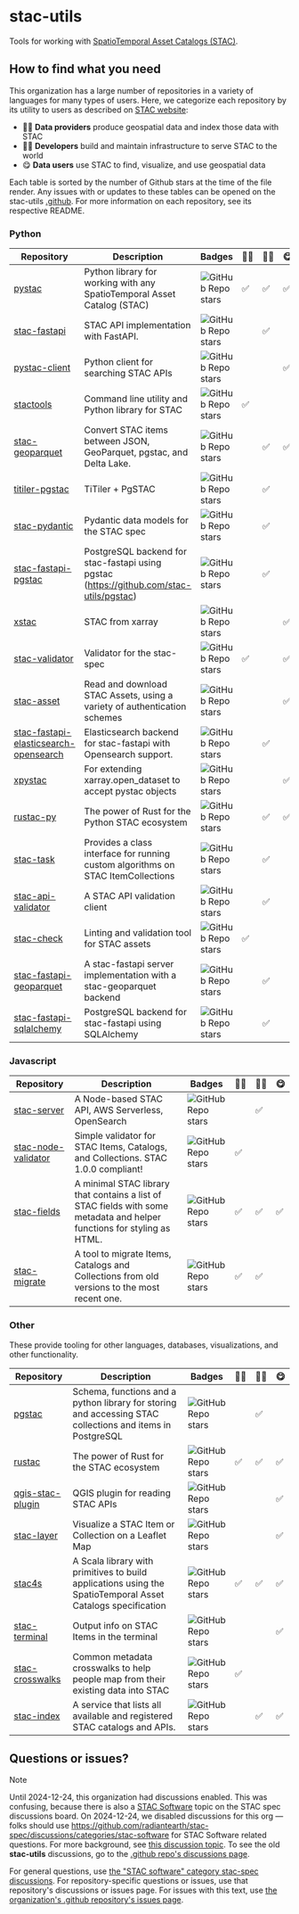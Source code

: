 # stac-utils

Tools for working with [SpatioTemporal Asset Catalogs (STAC)](https://stacspec.org/).

## How to find what you need

This organization has a large number of repositories in a variety of languages for many types of users.
Here, we categorize each repository by its utility to users as described on [STAC website](https://stacspec.org):

- 👩‍🍳 **Data providers** produce geospatial data and index those data with STAC
- 💁‍♂️ **Developers** build and maintain infrastructure to serve STAC to the world
- 😋 **Data users** use STAC to find, visualize, and use geospatial data

Each table is sorted by the number of Github stars at the time of the file render.
Any issues with or updates to these tables can be opened on the stac-utils [.github](https://github.com/stac-utils/.github).
For more information on each repository, see its respective README.

### Python

| Repository | Description | Badges | 👩‍🍳 |💁‍♂️ | 😋️ |
| -- | -- | -- | -- | -- | -- |
| [pystac](https://github.com/stac-utils/pystac) | Python library for working with any SpatioTemporal Asset Catalog (STAC) | ![GitHub Repo stars](https://img.shields.io/github/stars/stac-utils/pystac?style=flat-square) | ✅ | ✅ | ✅ |
| [stac-fastapi](https://github.com/stac-utils/stac-fastapi) | STAC API implementation with FastAPI.  | ![GitHub Repo stars](https://img.shields.io/github/stars/stac-utils/stac-fastapi?style=flat-square) |  | ✅ |  |
| [pystac-client](https://github.com/stac-utils/pystac-client) | Python client for searching STAC APIs | ![GitHub Repo stars](https://img.shields.io/github/stars/stac-utils/pystac-client?style=flat-square) |  |  | ✅ |
| [stactools](https://github.com/stac-utils/stactools) | Command line utility and Python library for STAC | ![GitHub Repo stars](https://img.shields.io/github/stars/stac-utils/stactools?style=flat-square) | ✅ |  |  |
| [stac-geoparquet](https://github.com/stac-utils/stac-geoparquet) | Convert STAC items between JSON, GeoParquet, pgstac, and Delta Lake. | ![GitHub Repo stars](https://img.shields.io/github/stars/stac-utils/stac-geoparquet?style=flat-square) |  | ✅ | ✅ |
| [titiler-pgstac](https://github.com/stac-utils/titiler-pgstac) | TiTiler + PgSTAC | ![GitHub Repo stars](https://img.shields.io/github/stars/stac-utils/titiler-pgstac?style=flat-square) |  | ✅ |  |
| [stac-pydantic](https://github.com/stac-utils/stac-pydantic) | Pydantic data models for the STAC spec | ![GitHub Repo stars](https://img.shields.io/github/stars/stac-utils/stac-pydantic?style=flat-square) |  | ✅ |  |
| [stac-fastapi-pgstac](https://github.com/stac-utils/stac-fastapi-pgstac) | PostgreSQL backend for stac-fastapi using pgstac (https://github.com/stac-utils/pgstac) | ![GitHub Repo stars](https://img.shields.io/github/stars/stac-utils/stac-fastapi-pgstac?style=flat-square) |  | ✅ |  |
| [xstac](https://github.com/stac-utils/xstac) | STAC from xarray | ![GitHub Repo stars](https://img.shields.io/github/stars/stac-utils/xstac?style=flat-square) |  |  | ✅ |
| [stac-validator](https://github.com/stac-utils/stac-validator) | Validator for the stac-spec | ![GitHub Repo stars](https://img.shields.io/github/stars/stac-utils/stac-validator?style=flat-square) | ✅ |  | ✅ |
| [stac-asset](https://github.com/stac-utils/stac-asset) | Read and download STAC Assets, using a variety of authentication schemes | ![GitHub Repo stars](https://img.shields.io/github/stars/stac-utils/stac-asset?style=flat-square) |  |  | ✅ |
| [stac-fastapi-elasticsearch-opensearch](https://github.com/stac-utils/stac-fastapi-elasticsearch-opensearch) | Elasticsearch backend for stac-fastapi with Opensearch support. | ![GitHub Repo stars](https://img.shields.io/github/stars/stac-utils/stac-fastapi-elasticsearch-opensearch?style=flat-square) |  | ✅ |  |
| [xpystac](https://github.com/stac-utils/xpystac) | For extending xarray.open_dataset to accept pystac objects | ![GitHub Repo stars](https://img.shields.io/github/stars/stac-utils/xpystac?style=flat-square) |  |  | ✅ |
| [rustac-py](https://github.com/stac-utils/rustac-py) | The power of Rust for the Python STAC ecosystem | ![GitHub Repo stars](https://img.shields.io/github/stars/stac-utils/rustac-py?style=flat-square) |  | ✅ | ✅ |
| [stac-task](https://github.com/stac-utils/stac-task) | Provides a class interface for running custom algorithms on STAC ItemCollections | ![GitHub Repo stars](https://img.shields.io/github/stars/stac-utils/stac-task?style=flat-square) |  | ✅ |  |
| [stac-api-validator](https://github.com/stac-utils/stac-api-validator) | A STAC API validation client | ![GitHub Repo stars](https://img.shields.io/github/stars/stac-utils/stac-api-validator?style=flat-square) |  | ✅ |  |
| [stac-check](https://github.com/stac-utils/stac-check) | Linting and validation tool for STAC assets | ![GitHub Repo stars](https://img.shields.io/github/stars/stac-utils/stac-check?style=flat-square) | ✅ |  |  |
| [stac-fastapi-geoparquet](https://github.com/stac-utils/stac-fastapi-geoparquet) | A stac-fastapi server implementation with a stac-geoparquet backend | ![GitHub Repo stars](https://img.shields.io/github/stars/stac-utils/stac-fastapi-geoparquet?style=flat-square) |  | ✅ |  |
| [stac-fastapi-sqlalchemy](https://github.com/stac-utils/stac-fastapi-sqlalchemy) | PostgreSQL backend for stac-fastapi using SQLAlchemy | ![GitHub Repo stars](https://img.shields.io/github/stars/stac-utils/stac-fastapi-sqlalchemy?style=flat-square) |  | ✅ |  |

### Javascript

| Repository | Description | Badges | 👩‍🍳 |💁‍♂️ | 😋️ |
| -- | -- | -- | -- | -- | -- |
| [stac-server](https://github.com/stac-utils/stac-server) | A Node-based STAC API, AWS Serverless, OpenSearch | ![GitHub Repo stars](https://img.shields.io/github/stars/stac-utils/stac-server?style=flat-square) |  | ✅ |  |
| [stac-node-validator](https://github.com/stac-utils/stac-node-validator) | Simple validator for STAC Items, Catalogs, and Collections. STAC 1.0.0 compliant! | ![GitHub Repo stars](https://img.shields.io/github/stars/stac-utils/stac-node-validator?style=flat-square) | ✅ |  |  |
| [stac-fields](https://github.com/stac-utils/stac-fields) | A minimal STAC library that contains a list of STAC fields with some metadata and helper functions for styling as HTML. | ![GitHub Repo stars](https://img.shields.io/github/stars/stac-utils/stac-fields?style=flat-square) | ✅ | ✅ | ✅ |
| [stac-migrate](https://github.com/stac-utils/stac-migrate) | A tool to migrate Items, Catalogs and Collections from old versions to the most recent one. | ![GitHub Repo stars](https://img.shields.io/github/stars/stac-utils/stac-migrate?style=flat-square) | ✅ | ✅ |  |

### Other

These provide tooling for other languages, databases, visualizations, and other functionality.

| Repository | Description | Badges | 👩‍🍳 |💁‍♂️ | 😋️ |
| -- | -- | -- | -- | -- | -- |
| [pgstac](https://github.com/stac-utils/pgstac) | Schema, functions and a python library for storing and accessing STAC collections and items in PostgreSQL | ![GitHub Repo stars](https://img.shields.io/github/stars/stac-utils/pgstac?style=flat-square) |  | ✅ |  |
| [rustac](https://github.com/stac-utils/rustac) | The power of Rust for the STAC ecosystem | ![GitHub Repo stars](https://img.shields.io/github/stars/stac-utils/rustac?style=flat-square) | ✅ | ✅ | ✅ |
| [qgis-stac-plugin](https://github.com/stac-utils/qgis-stac-plugin) | QGIS plugin for reading STAC APIs | ![GitHub Repo stars](https://img.shields.io/github/stars/stac-utils/qgis-stac-plugin?style=flat-square) |  |  | ✅ |
| [stac-layer](https://github.com/stac-utils/stac-layer) | Visualize a STAC Item or Collection on a Leaflet Map | ![GitHub Repo stars](https://img.shields.io/github/stars/stac-utils/stac-layer?style=flat-square) |  |  | ✅ |
| [stac4s](https://github.com/stac-utils/stac4s) | A Scala library with primitives to build applications using the SpatioTemporal Asset Catalogs specification | ![GitHub Repo stars](https://img.shields.io/github/stars/stac-utils/stac4s?style=flat-square) | ✅ | ✅ | ✅ |
| [stac-terminal](https://github.com/stac-utils/stac-terminal) | Output info on STAC Items in the terminal | ![GitHub Repo stars](https://img.shields.io/github/stars/stac-utils/stac-terminal?style=flat-square) |  |  | ✅ |
| [stac-crosswalks](https://github.com/stac-utils/stac-crosswalks) | Common metadata crosswalks to help people map from their existing data into STAC | ![GitHub Repo stars](https://img.shields.io/github/stars/stac-utils/stac-crosswalks?style=flat-square) | ✅ |  |  |
| [stac-index](https://github.com/stac-utils/stac-index) | A service that lists all available and registered STAC catalogs and APIs. | ![GitHub Repo stars](https://img.shields.io/github/stars/stac-utils/stac-index?style=flat-square) |  | ✅ | ✅ |

## Questions or issues?

> [!NOTE]
> Until 2024-12-24, this organization had discussions enabled.
> This was confusing, because there is also a [STAC Software](https://github.com/radiantearth/stac-spec/discussions/categories/stac-software) topic on the STAC spec discussions board.
> On 2024-12-24, we disabled discussions for this org — folks should use https://github.com/radiantearth/stac-spec/discussions/categories/stac-software for STAC Software related questions.
> For more background, see [this discussion topic](https://github.com/radiantearth/stac-spec/discussions/1326).
> To see the old **stac-utils** discussions, go to the [.github repo's discussions page](https://github.com/stac-utils/.github/discussions).

For general questions, use [the "STAC software" category stac-spec discussions](https://github.com/radiantearth/stac-spec/discussions).
For repository-specific questions or issues, use that repository's discussions or issues page.
For issues with this text, use [the organization's .github repository's issues page](https://github.com/stac-utils/.github/issues).